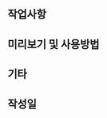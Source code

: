 <!-- 
1. 제목은 50자 이내
2. 장황하게 설명하지 않고 간단하게 기술
3. 과거 시제 사용 X 

* 제목양식
태그: 제목 #이슈번호
태그는 소문자로

* 제목 태그 종류
feat : 새로운 기능 추가
fix : 버그 수정
docs : 문서 수정
style : 코드 포맷팅, 세미콜론 누락, 코드 변경이 없는 경우
refactor : 코드 리팩토링
test : 테스트 코드, 리팩토링 테스트 코드 추가
chore : 빌드 업무 수정, 패키지 매니저 수정


* 작성 후 development에서 이슈 연결하기
* Assignees : 작업자
* Reviewers : 지훈님
-->


## 작업사항
<!-- 작업한 내용 작성 -->


## 미리보기 및 사용방법
<!-- 미리보기 파일 첨부와 함께 사용 방법 작성. 이미지, 동영상 등 작업 내용을 확인할 수 있는 파일 첨부 -->


## 기타
<!-- 필요한 경우 작성 -->


## 작성일
<!-- 풀 리퀘스트 작성한 날짜 작성 yyyy.mm.dd —>
